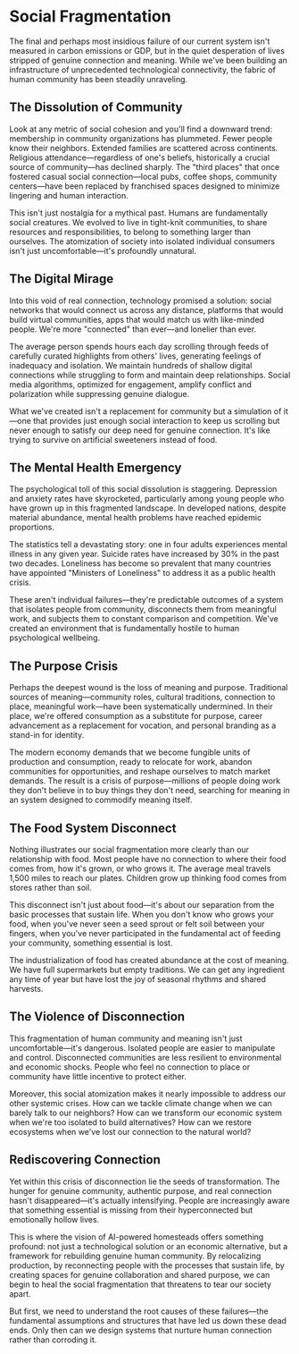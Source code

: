 # Social Fragmentation

The final and perhaps most insidious failure of our current system isn't measured in carbon emissions or GDP, but in the quiet desperation of lives stripped of genuine connection and meaning. While we've been building an infrastructure of unprecedented technological connectivity, the fabric of human community has been steadily unraveling.

## The Dissolution of Community

Look at any metric of social cohesion and you'll find a downward trend: membership in community organizations has plummeted. Fewer people know their neighbors. Extended families are scattered across continents. Religious attendance—regardless of one's beliefs, historically a crucial source of community—has declined sharply. The "third places" that once fostered casual social connection—local pubs, coffee shops, community centers—have been replaced by franchised spaces designed to minimize lingering and human interaction.

This isn't just nostalgia for a mythical past. Humans are fundamentally social creatures. We evolved to live in tight-knit communities, to share resources and responsibilities, to belong to something larger than ourselves. The atomization of society into isolated individual consumers isn't just uncomfortable—it's profoundly unnatural.

## The Digital Mirage

Into this void of real connection, technology promised a solution: social networks that would connect us across any distance, platforms that would build virtual communities, apps that would match us with like-minded people. We're more "connected" than ever—and lonelier than ever.

The average person spends hours each day scrolling through feeds of carefully curated highlights from others' lives, generating feelings of inadequacy and isolation. We maintain hundreds of shallow digital connections while struggling to form and maintain deep relationships. Social media algorithms, optimized for engagement, amplify conflict and polarization while suppressing genuine dialogue.

What we've created isn't a replacement for community but a simulation of it—one that provides just enough social interaction to keep us scrolling but never enough to satisfy our deep need for genuine connection. It's like trying to survive on artificial sweeteners instead of food.

## The Mental Health Emergency

The psychological toll of this social dissolution is staggering. Depression and anxiety rates have skyrocketed, particularly among young people who have grown up in this fragmented landscape. In developed nations, despite material abundance, mental health problems have reached epidemic proportions.

The statistics tell a devastating story: one in four adults experiences mental illness in any given year. Suicide rates have increased by 30% in the past two decades. Loneliness has become so prevalent that many countries have appointed "Ministers of Loneliness" to address it as a public health crisis.

These aren't individual failures—they're predictable outcomes of a system that isolates people from community, disconnects them from meaningful work, and subjects them to constant comparison and competition. We've created an environment that is fundamentally hostile to human psychological wellbeing.

## The Purpose Crisis

Perhaps the deepest wound is the loss of meaning and purpose. Traditional sources of meaning—community roles, cultural traditions, connection to place, meaningful work—have been systematically undermined. In their place, we're offered consumption as a substitute for purpose, career advancement as a replacement for vocation, and personal branding as a stand-in for identity.

The modern economy demands that we become fungible units of production and consumption, ready to relocate for work, abandon communities for opportunities, and reshape ourselves to match market demands. The result is a crisis of purpose—millions of people doing work they don't believe in to buy things they don't need, searching for meaning in an system designed to commodify meaning itself.

## The Food System Disconnect

Nothing illustrates our social fragmentation more clearly than our relationship with food. Most people have no connection to where their food comes from, how it's grown, or who grows it. The average meal travels 1,500 miles to reach our plates. Children grow up thinking food comes from stores rather than soil.

This disconnect isn't just about food—it's about our separation from the basic processes that sustain life. When you don't know who grows your food, when you've never seen a seed sprout or felt soil between your fingers, when you've never participated in the fundamental act of feeding your community, something essential is lost.

The industrialization of food has created abundance at the cost of meaning. We have full supermarkets but empty traditions. We can get any ingredient any time of year but have lost the joy of seasonal rhythms and shared harvests.

## The Violence of Disconnection

This fragmentation of human community and meaning isn't just uncomfortable—it's dangerous. Isolated people are easier to manipulate and control. Disconnected communities are less resilient to environmental and economic shocks. People who feel no connection to place or community have little incentive to protect either.

Moreover, this social atomization makes it nearly impossible to address our other systemic crises. How can we tackle climate change when we can barely talk to our neighbors? How can we transform our economic system when we're too isolated to build alternatives? How can we restore ecosystems when we've lost our connection to the natural world?

## Rediscovering Connection

Yet within this crisis of disconnection lie the seeds of transformation. The hunger for genuine community, authentic purpose, and real connection hasn't disappeared—it's actually intensifying. People are increasingly aware that something essential is missing from their hyperconnected but emotionally hollow lives.

This is where the vision of AI-powered homesteads offers something profound: not just a technological solution or an economic alternative, but a framework for rebuilding genuine human community. By relocalizing production, by reconnecting people with the processes that sustain life, by creating spaces for genuine collaboration and shared purpose, we can begin to heal the social fragmentation that threatens to tear our society apart.

But first, we need to understand the root causes of these failures—the fundamental assumptions and structures that have led us down these dead ends. Only then can we design systems that nurture human connection rather than corroding it.
